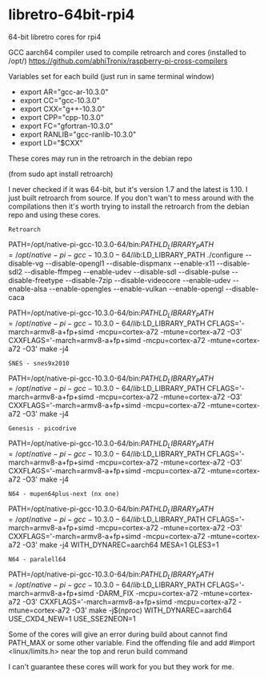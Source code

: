 # libretro-64bit-rpi4
64-bit libretro cores for rpi4

GCC aarch64 compiler used to compile retroarch and cores (installed to /opt/)
https://github.com/abhiTronix/raspberry-pi-cross-compilers

Variables set for each build (just run in same terminal window)

- export AR="gcc-ar-10.3.0"
- export CC="gcc-10.3.0"
- export CXX="g++-10.3.0"
- export CPP="cpp-10.3.0"
- export FC="gfortran-10.3.0"
- export RANLIB="gcc-ranlib-10.3.0"
- export LD="$CXX"


These cores may run in the retroarch in the debian repo

(from sudo apt install retroarch)

I never checked if it was 64-bit, but it's version 1.7 and the latest is 1.10. I just built retroarch from source. If you don't wan't to mess around with the compilations then it's worth trying to install the retroarch from the debian repo and using these cores.

```
Retroarch
```

PATH=/opt/native-pi-gcc-10.3.0-64/bin:$PATH LD_LIBRARY_PATH=/opt/native-pi-gcc-10.3.0-64/lib:$LD_LIBRARY_PATH ./configure --disable-vg --disable-opengl1 --disable-dispmanx --enable-x11 --disable-sdl2 --disable-ffmpeg --enable-udev --disable-sdl --disable-pulse --disable-freetype --disable-7zip --disable-videocore --enable-udev --enable-alsa --enable-opengles --enable-vulkan --enable-opengl --disable-caca


PATH=/opt/native-pi-gcc-10.3.0-64/bin:$PATH LD_LIBRARY_PATH=/opt/native-pi-gcc-10.3.0-64/lib:$LD_LIBRARY_PATH CFLAGS='-march=armv8-a+fp+simd -mcpu=cortex-a72  -mtune=cortex-a72 -O3' CXXFLAGS='-march=armv8-a+fp+simd -mcpu=cortex-a72  -mtune=cortex-a72 -O3' make -j4

```
SNES - snes9x2010
```

PATH=/opt/native-pi-gcc-10.3.0-64/bin:$PATH LD_LIBRARY_PATH=/opt/native-pi-gcc-10.3.0-64/lib:$LD_LIBRARY_PATH CFLAGS='-march=armv8-a+fp+simd -mcpu=cortex-a72  -mtune=cortex-a72 -O3' CXXFLAGS='-march=armv8-a+fp+simd -mcpu=cortex-a72  -mtune=cortex-a72 -O3' make -j4

```
Genesis - picodrive
```

PATH=/opt/native-pi-gcc-10.3.0-64/bin:$PATH LD_LIBRARY_PATH=/opt/native-pi-gcc-10.3.0-64/lib:$LD_LIBRARY_PATH CFLAGS='-march=armv8-a+fp+simd -mcpu=cortex-a72  -mtune=cortex-a72 -O3' CXXFLAGS='-march=armv8-a+fp+simd -mcpu=cortex-a72  -mtune=cortex-a72 -O3' make -j4

```
N64 - mupen64plus-next (nx one)
```

PATH=/opt/native-pi-gcc-10.3.0-64/bin:$PATH LD_LIBRARY_PATH=/opt/native-pi-gcc-10.3.0-64/lib:$LD_LIBRARY_PATH CFLAGS='-march=armv8-a+fp+simd -mcpu=cortex-a72  -mtune=cortex-a72 -O3' CXXFLAGS='-march=armv8-a+fp+simd -mcpu=cortex-a72  -mtune=cortex-a72 -O3' make -j4 WITH_DYNAREC=aarch64 MESA=1 GLES3=1

```
N64 - paralell64
```

PATH=/opt/native-pi-gcc-10.3.0-64/bin:$PATH LD_LIBRARY_PATH=/opt/native-pi-gcc-10.3.0-64/lib:$LD_LIBRARY_PATH CFLAGS='-march=armv8-a+fp+simd -DARM_FIX -mcpu=cortex-a72  -mtune=cortex-a72 -O3' CXXFLAGS='-march=armv8-a+fp+simd -mcpu=cortex-a72  -mtune=cortex-a72 -O3' make -j$(nproc) WITH_DYNAREC=aarch64 USE_CXD4_NEW=1 USE_SSE2NEON=1


Some of the cores will give an error during build about cannot find PATH_MAX or some other variable. Find the offending file and add
#import <linux/limits.h>
near the top and rerun build command


I can't guarantee these cores will work for you but they work for me.

